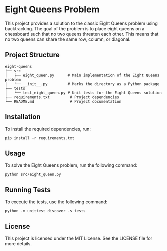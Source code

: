 # Eight Queens Problem

This project provides a solution to the classic Eight Queens problem using backtracking. The goal of the problem is to place eight queens on a chessboard such that no two queens threaten each other. This means that no two queens can share the same row, column, or diagonal.

## Project Structure

```
eight-queens
├── src
│   ├── eight_queen.py      # Main implementation of the Eight Queens problem
│   └── __init__.py         # Marks the directory as a Python package
├── tests
│   └── test_eight_queen.py # Unit tests for the Eight Queens solution
├── requirements.txt         # Project dependencies
└── README.md                # Project documentation
```

## Installation

To install the required dependencies, run:

```
pip install -r requirements.txt
```

## Usage

To solve the Eight Queens problem, run the following command:

```
python src/eight_queen.py
```

## Running Tests

To execute the tests, use the following command:

```
python -m unittest discover -s tests
```

## License

This project is licensed under the MIT License. See the LICENSE file for more details.